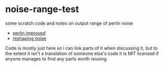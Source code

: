 # noise-range-test

some scratch code and notes on output range of perlin noise

* [perlin improved](perlin-improved.md)
* [reshaping noise](reshaping.md)

Code is mostly just here so i can link parts of it when discussing it,
but to the extent it isn't a translation of someone else's code it is
MIT licensed if anyone manages to find any parts worth reusing.